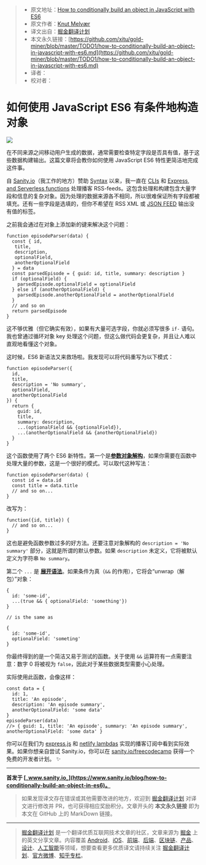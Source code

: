 > * 原文地址：[How to conditionally build an object in JavaScript with ES6](https://medium.freecodecamp.org/how-to-conditionally-build-an-object-in-javascript-with-es6-e2c49022c448)
> * 原文作者：[Knut Melvær](https://medium.freecodecamp.org/@kmelve?source=post_header_lockup)
> * 译文出自：[掘金翻译计划](https://github.com/xitu/gold-miner)
> * 本文永久链接：[https://github.com/xitu/gold-miner/blob/master/TODO1/how-to-conditionally-build-an-object-in-javascript-with-es6.md](https://github.com/xitu/gold-miner/blob/master/TODO1/how-to-conditionally-build-an-object-in-javascript-with-es6.md)
> * 译者：
> * 校对者：

# 如何使用 JavaScript ES6 有条件地构造对象

![](https://cdn-images-1.medium.com/max/800/1*_CMG7dT4YMldUiVPueOmXw.png)

在不同来源之间移动用户生成的数据，通常需要检查特定字段是否具有值，基于这些数据构建输出。这篇文章将会教你如何使用 JavaScript ES6 特性更简洁地完成这件事。

自 [Sanity.io](https://sanity.io)（我工作的地方）赞助 [Syntax](https://syntax.fm/show/068/design-tips-for-developers) 以来，我一直在 [CLIs](https://github.com/sanity-io/podcast-to-sanity) 和 [Express, and Serverless functions](https://github.com/sanity-io/Syntax) 处理播客 RSS-feeds。这包含处理和构建包含大量字段和信息的复杂对象。因为处理的数据来源各不相同，所以很难保证所有字段都被填充。还有一些字段是选填的，但你不希望在 RSS XML 或 [JSON FEED](https://jsonfeed.org) 输出没有值的标签。

之前我会通过在对象上添加新的键来解决这个问题：

```
function episodeParser(data) {
  const { id, 
   title,
   description,
   optionalField,
   anotherOptionalField
  } = data
  const parsedEpisode = { guid: id, title, summary: description }
  if (optionalField) {
    parsedEpisode.optionalField = optionalField
  } else if (anotherOptionalField) {
    parsedEpisode.anotherOptionalField = anotherOptionalField
  }
  // and so on
  return parsedEpisode
}
```

这不够优雅（但它确实有效），如果有大量可选字段，你就必须写很多 `if-` 语句。我也曾通过循环对象 key 处理这个问题，但这么做代码会更复杂，并且让人难以直观地看懂这个对象。

这时候，ES6 新语法又来救场啦。我发现可以将代码重写为以下模式：

```
function episodeParser({
  id, 
  title, 
  description = 'No summary', 
  optionalField, 
  anotherOptionalField
}) {
  return {
    guid: id,
    title,
    summary: description,
    ...(optionalField && {optionalField}),
    ...(anotherOptionalField && {anotherOptionalField})
  }
}
```

这个函数使用了两个 ES6 新特性。第一个是[**参数对象解构**](https://www.youtube.com/watch?v=-vR3a11Wzt0)，如果你需要在函数中处理大量的参数，这是一个很好的模式。可以取代这种写法：

```
function episodeParser(data) {
  const id = data.id
  const title = data.title
  // and so on...
}
```

改写为：

```
function({id, title}) {
  // and so on...
}
```

这也是避免函数参数过多的好方法。还要注意对象解构的 `description = 'No summary'` 部分，这就是所谓的默认参数。如果 `description` 未定义，它将被默认定义为字符串 `No summary`。

第二个 `...` 是 [**展开语法**](https://developer.mozilla.org/en-US/docs/Web/JavaScript/Reference/Operators/Spread_syntax)。如果条件为真（`&&` 的作用），它将会“unwrap（解包）”对象：

```
{
  id: 'some-id',
  ...(true && { optionalField: 'something'})
}

// is the same as

{
  id: 'some-id',
  optionalField: 'someting'
}
```

你最终得到的是一个简洁又易于测试的函数。关于使用 `&&` 运算符有一点需要注意：数字 0 将被视为 `false`，因此对于某些数据类型需要小心处理。

实际使用此函数，会像这样：

```
const data = { 
  id: 1, 
  title: 'An episode', 
  description: 'An episode summary', 
  anotherOptionalField: 'some data' 
}
episodeParser(data)
//> { guid: 1, title: 'An episode', summary: 'An episode summary', anotherOptionalField: 'some data' }
```

你可以在我们为 [express.js](https://github.com/sanity-io/Syntax/blob/master/routeHandlers/rss.js) 和 [netlify lambdas](https://github.com/sanity-io/Syntax/blob/master/functions/rss.js) 实现的播客订阅中看到实际效果。如果你想亲自尝试 Sanity.io，你可以在 [sanity.io/freecodecamp](https://sanity.io/freecodecamp?utm_source=freecodecamp&utm_medium=blog&utm_campaign=jq) 获得一个免费的开发者计划。 ✨

* * *

**首发于 [_www.sanity.io_](https://www.sanity.io/blog/how-to-conditionally-build-an-object-in-es6)。**

> 如果发现译文存在错误或其他需要改进的地方，欢迎到 [掘金翻译计划](https://github.com/xitu/gold-miner) 对译文进行修改并 PR，也可获得相应奖励积分。文章开头的 **本文永久链接** 即为本文在 GitHub 上的 MarkDown 链接。


---

> [掘金翻译计划](https://github.com/xitu/gold-miner) 是一个翻译优质互联网技术文章的社区，文章来源为 [掘金](https://juejin.im) 上的英文分享文章。内容覆盖 [Android](https://github.com/xitu/gold-miner#android)、[iOS](https://github.com/xitu/gold-miner#ios)、[前端](https://github.com/xitu/gold-miner#前端)、[后端](https://github.com/xitu/gold-miner#后端)、[区块链](https://github.com/xitu/gold-miner#区块链)、[产品](https://github.com/xitu/gold-miner#产品)、[设计](https://github.com/xitu/gold-miner#设计)、[人工智能](https://github.com/xitu/gold-miner#人工智能)等领域，想要查看更多优质译文请持续关注 [掘金翻译计划](https://github.com/xitu/gold-miner)、[官方微博](http://weibo.com/juejinfanyi)、[知乎专栏](https://zhuanlan.zhihu.com/juejinfanyi)。

